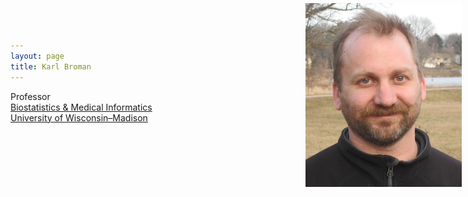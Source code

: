 ```yaml
---
layout: page
title: Karl Broman
---
```


Professor<br>
[Biostatistics & Medical Informatics](http://www.biostat.wisc.edu)<br>
[University of Wisconsin&ndash;Madison](http://www.wisc.edu)

[<img style="position:fixed;top:5px;right:10px;" src="assets/pics/karl_2014-03-30_smcrop.jpg">](assets/pics/karl_2014-03-30_crop.jpg)
